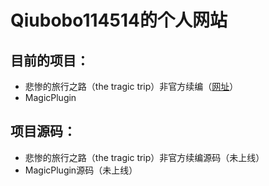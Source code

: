 # Qiubobo114514的个人网站
## 目前的项目：
+ 悲惨的旅行之路（the tragic trip）非官方续编（[网址](https://www.luogu.com.cn/article/dlgy7tu7)）
+ MagicPlugin
## 项目源码：
+ 悲惨的旅行之路（the tragic trip）非官方续编源码（未上线）
+ MagicPlugin源码（未上线）
